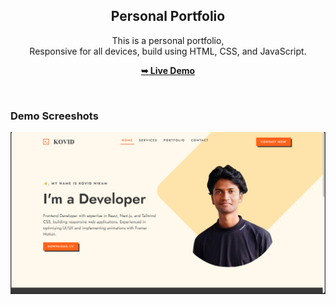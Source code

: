 <div align="center">

  <h2 align="center">Personal Portfolio</h2>

  This is a personal portfolio, <br />Responsive for all devices, build using HTML, CSS, and JavaScript.

  <a href="https://kovidnikam.github.io/Kovid-Nikam/"><strong>➥ Live Demo</strong></a>

</div>

<br />

### Demo Screeshots

![Annie Desktop Demo](./readme-images/desktop.png "Desktop Demo")

